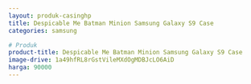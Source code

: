 ```yaml
---
layout: produk-casinghp
title: Despicable Me Batman Minion Samsung Galaxy S9 Case
categories: samsung

# Produk
product-title: Despicable Me Batman Minion Samsung Galaxy S9 Case
image-drive: 1a49hfRL8rGstVileMXdOgMDBJcLO6AiD
harga: 90000
---
```

